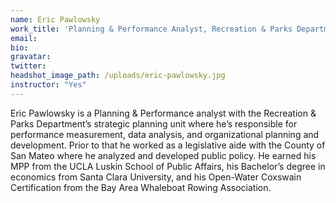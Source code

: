 ```yaml
---
name: Eric Pawlowsky
work_title: 'Planning & Performance Analyst, Recreation & Parks Department'
email:
bio:
gravatar:
twitter:
headshot_image_path: /uploads/eric-pawlowsky.jpg
instructor: "Yes"
---
```



Eric Pawlowsky is a Planning & Performance analyst with the Recreation & Parks Department’s strategic planning unit where he’s responsible for performance measurement, data analysis, and organizational planning and development. Prior to that he worked as a legislative aide with the County of San Mateo where he analyzed and developed public policy. He earned his MPP from the UCLA Luskin School of Public Affairs, his Bachelor’s degree in economics from Santa Clara University, and his Open-Water Coxswain Certification from the Bay Area Whaleboat Rowing Association.